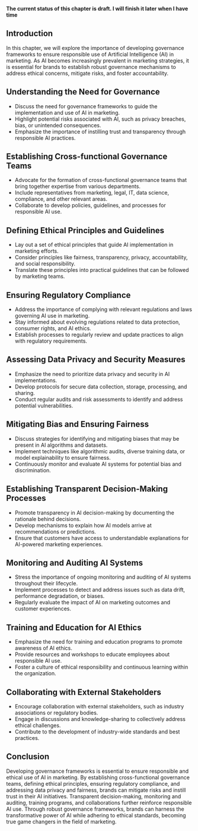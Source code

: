 **The current status of this chapter is draft. I will finish it later when I have time**

Introduction
------------

In this chapter, we will explore the importance of developing governance frameworks to ensure responsible use of Artificial Intelligence (AI) in marketing. As AI becomes increasingly prevalent in marketing strategies, it is essential for brands to establish robust governance mechanisms to address ethical concerns, mitigate risks, and foster accountability.

Understanding the Need for Governance
-------------------------------------

* Discuss the need for governance frameworks to guide the implementation and use of AI in marketing.
* Highlight potential risks associated with AI, such as privacy breaches, bias, or unintended consequences.
* Emphasize the importance of instilling trust and transparency through responsible AI practices.

Establishing Cross-functional Governance Teams
----------------------------------------------

* Advocate for the formation of cross-functional governance teams that bring together expertise from various departments.
* Include representatives from marketing, legal, IT, data science, compliance, and other relevant areas.
* Collaborate to develop policies, guidelines, and processes for responsible AI use.

Defining Ethical Principles and Guidelines
------------------------------------------

* Lay out a set of ethical principles that guide AI implementation in marketing efforts.
* Consider principles like fairness, transparency, privacy, accountability, and social responsibility.
* Translate these principles into practical guidelines that can be followed by marketing teams.

Ensuring Regulatory Compliance
------------------------------

* Address the importance of complying with relevant regulations and laws governing AI use in marketing.
* Stay informed about evolving regulations related to data protection, consumer rights, and AI ethics.
* Establish processes to regularly review and update practices to align with regulatory requirements.

Assessing Data Privacy and Security Measures
--------------------------------------------

* Emphasize the need to prioritize data privacy and security in AI implementations.
* Develop protocols for secure data collection, storage, processing, and sharing.
* Conduct regular audits and risk assessments to identify and address potential vulnerabilities.

Mitigating Bias and Ensuring Fairness
-------------------------------------

* Discuss strategies for identifying and mitigating biases that may be present in AI algorithms and datasets.
* Implement techniques like algorithmic audits, diverse training data, or model explainability to ensure fairness.
* Continuously monitor and evaluate AI systems for potential bias and discrimination.

Establishing Transparent Decision-Making Processes
--------------------------------------------------

* Promote transparency in AI decision-making by documenting the rationale behind decisions.
* Develop mechanisms to explain how AI models arrive at recommendations or predictions.
* Ensure that customers have access to understandable explanations for AI-powered marketing experiences.

Monitoring and Auditing AI Systems
----------------------------------

* Stress the importance of ongoing monitoring and auditing of AI systems throughout their lifecycle.
* Implement processes to detect and address issues such as data drift, performance degradation, or biases.
* Regularly evaluate the impact of AI on marketing outcomes and customer experiences.

Training and Education for AI Ethics
------------------------------------

* Emphasize the need for training and education programs to promote awareness of AI ethics.
* Provide resources and workshops to educate employees about responsible AI use.
* Foster a culture of ethical responsibility and continuous learning within the organization.

Collaborating with External Stakeholders
----------------------------------------

* Encourage collaboration with external stakeholders, such as industry associations or regulatory bodies.
* Engage in discussions and knowledge-sharing to collectively address ethical challenges.
* Contribute to the development of industry-wide standards and best practices.

Conclusion
----------

Developing governance frameworks is essential to ensure responsible and ethical use of AI in marketing. By establishing cross-functional governance teams, defining ethical principles, ensuring regulatory compliance, and addressing data privacy and fairness, brands can mitigate risks and instill trust in their AI initiatives. Transparent decision-making, monitoring and auditing, training programs, and collaborations further reinforce responsible AI use. Through robust governance frameworks, brands can harness the transformative power of AI while adhering to ethical standards, becoming true game changers in the field of marketing.
